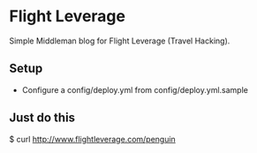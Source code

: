Flight Leverage
===============

Simple Middleman blog for Flight Leverage (Travel Hacking).

## Setup

* Configure a config/deploy.yml from config/deploy.yml.sample

## Just do this

  $ curl http://www.flightleverage.com/penguin

